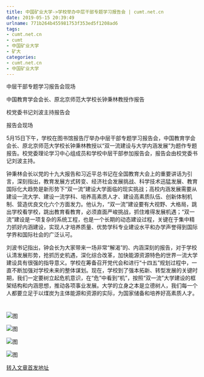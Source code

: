 ```yaml
---
title: 中国矿业大学->学校举办中层干部专题学习报告会 | cumt.net.cn
date: 2019-05-15 20:39:49
urlname: 771b264b455981753f353ed5f1208ad6
tags: 
- cumt.net.cn
- cumt
- 中国矿业大学
- 矿大
categories:
- cumt.net.cn
- 中国矿业大学
---
```



中层干部专题学习报告会现场

中国教育学会会长、原北京师范大学校长钟秉林教授作报告

校党委书记刘波主持报告会

报告会现场

5月15日下午，学校在图书馆报告厅举办中层干部专题学习报告会，中国教育学会会长、原北京师范大学校长钟秉林教授以“双一流建设与大学内涵发展”为题作专题报告。校党委理论学习中心组成员和学校中层干部参加报告会，报告会由校党委书记刘波主持。

钟秉林会长以党的十九大报告和习近平总书记在全国教育大会上的重要讲话为引言，深刻指出，教育发展方式转变、经济社会发展挑战、科学技术迅猛发展、教育国际化大趋势是新形势下“双一流”建设大学面临的现实挑战；高校内涵发展需要从建设一流大学、建设一流学科、培养高素质人才、建设高素质队伍、创新体制机制、营造优良文化六个方面发力。他认为，“双一流”建设要有大视野、大格局，跳出学校看学校，跳出教育看教育，必须直面严峻挑战，抓住难得发展机遇；“双一流”建设是一项复杂的系统工程，也是一个长期的动态建设过程，关键在于集中精力抓好内涵建设，实现人才培养质量、优势学科专业建设水平和办学声誉得到国际学界和国际社会的广泛认可。

刘波书记指出，钟会长为大家带来一场非常“解渴”的、内涵深刻的报告，对于学校认清发展形势，抢抓历史机遇，深化综合改革，加快能源资源特色的世界一流大学建设具有很强的指导意义。学校在筹备召开党代会和进行“十四五”规划过程中，一直不断加强对学校未来的整体谋划。现在，学校到了强本拓新、转型发展的关键时期，我们一定要树立起危机意识，在“危”中看到“机”，按照“双一流”大学建设的框架结构和内涵思想，推动各项事业发展。大学的立身之本是立德树人，我们每一个人都要立足于以煤炭为主体能源和资源的实际，为国家储备和培养好高素质人才。

# 



![图](http://xwzx.cumt.edu.cn/_upload/article/images/8d/70/edb804aa49cdb3eec73266143a6c/92f7f295-9c61-46f8-bd19-0899ee922fde.jpg)

![图](http://xwzx.cumt.edu.cn/_upload/article/images/8d/70/edb804aa49cdb3eec73266143a6c/a051910f-09da-4d54-b61b-14f6e870ac68.jpg)

![图](http://xwzx.cumt.edu.cn/_upload/article/images/8d/70/edb804aa49cdb3eec73266143a6c/8904701c-6994-49ab-86ff-e33f2321658f.jpg)

![图](http://xwzx.cumt.edu.cn/_upload/article/images/8d/70/edb804aa49cdb3eec73266143a6c/18d267b0-5e07-4013-b7a0-cb3eea0225c9.jpg)

[转入文章首发地址](http://xwzx.cumt.edu.cn/02/60/c513a524896/page.htm)
